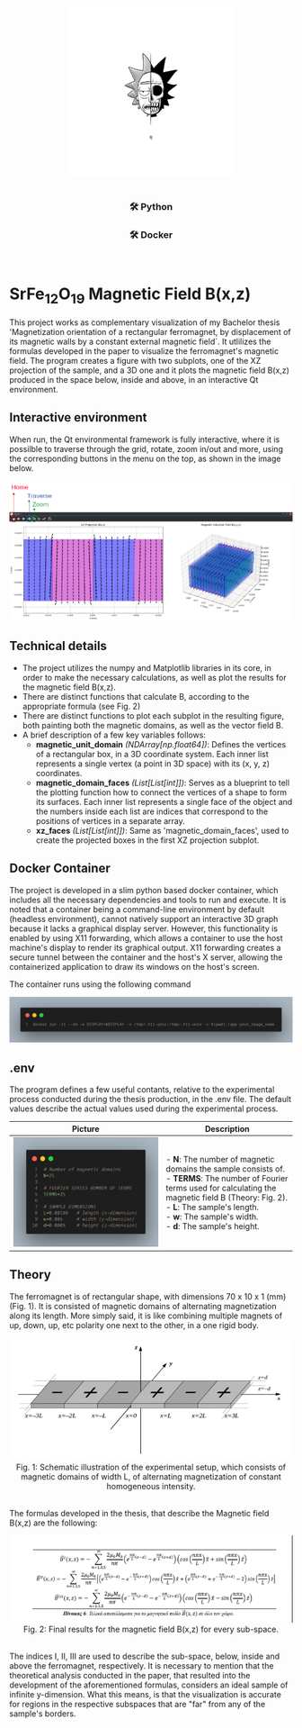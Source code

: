<div align="center">
  <img src="https://raw.githubusercontent.com/chrisov/Magnetic-Induction-Field-Representation/5b5f98f92a2903e21c18301c463463a015f24419/logo.jpg" alt="logo" width="300"/>
</div>

<br>
<div align="center">

### 🛠 Python
### 🛠 Docker

</div>
<br>

# SrFe<sub>12</sub>O<sub>19</sub> Magnetic Field B(x,z)

This project works as complementary visualization of my Bachelor thesis 'Μagnetization orientation of a rectangular ferromagnet, by displacement of its magnetic walls by a constant external magnetic field´. It utlilizes the formulas developed in the paper to visualize the ferromagnet's magnetic field. The program creates a figure with two subplots, one of the XZ projection of the sample, and a 3D one and it plots the magnetic field B(x,z) produced in the space below, inside and above, in an interactive Qt environment.

## Interactive environment

When run, the Qt environmental framework is fully interactive, where it is possilble to traverse through the grid, rotate, zoom in/out and more, using the corresponding buttons in the menu on the top, as shown in the image below.

![alt text](https://raw.githubusercontent.com/chrisov/Magnetic-Induction-Field-Representation/ce69af2ce0cae1b9dbad89aa9abbcec8e9956095/Example.png)

## Technical details

- The project utilizes the numpy and Matplotlib libraries in its core, in order to make the necessary calculations, as well as plot the results for the magnetic field B(x,z).
- There are distinct functions that calculate B, according to the appropriate formula (see Fig. 2)
- There are distinct functions to plot each subplot in the resulting figure, both painting both the magnetic domains, as well as the vector field B.
- A brief description of a few key variables follows:
  - **magnetic_unit_domain** *(NDArray[np.float64])*: Defines the vertices of a rectangular box, in a 3D coordinate system. Each inner list represents a single vertex (a point in 3D space) with its (x, y, z) coordinates.
  - **magnetic_domain_faces** *(List[List[int]])*: Serves as a blueprint to tell the plotting function how to connect the vertices of a shape to form its surfaces. Each inner list represents a single face of the object and the numbers inside each list are indices that correspond to the positions of vertices in a separate array.
  - **xz_faces** *(List[List[int]])*: Same as 'magnetic_domain_faces', used to create the projected boxes in the first XZ projection subplot.

## Docker Container

The project is developed in a slim python based docker container, which includes all the necessary dependencies and tools to run and execute. It is noted that a container being a command-line environment by default (headless environment), cannot natively support an interactive 3D graph because it lacks a graphical display server. However, this functionality is enabled by using X11 forwarding, which allows a container to use the host machine's display to render its graphical output. X11 forwarding creates a secure tunnel between the container and the host's X server, allowing the containerized application to draw its windows on the host's screen.

The container runs using the following command

![alt text](https://raw.githubusercontent.com/chrisov/Magnetic-Induction-Field-Representation/5b5f98f92a2903e21c18301c463463a015f24419/image.png)

## .env

The program defines a few useful contants, relative to the experimental process conducted during the thesis production, in the .env file. The default values describe the actual values used during the experimental process.

| Picture                | Description       |
|------------------------|-------------------|
| ![Alt text](https://raw.githubusercontent.com/chrisov/Magnetic-Induction-Field-Representation/74e3bee39d4a95351ebb091e92efa870cf927714/Env.png) | - **N**: The number of magnetic domains the sample consists of.<br> - **TERMS**: The number of Fourier terms used for calculating the magnetic field B (Theory: Fig. 2).<br> - **L**: The sample's length.<br> - **w**: The sample's width.<br> - **d**: The sample's height.|

## Theory

The ferromagnet is of rectangular shape, with dimensions 70 x 10 x 1 (mm) (Fig. 1). It is consisted of magnetic domains of alternating magnetization along its length. More simply said, it is like combining multiple magnets of up, down, up, etc polarity one next to the other, in a one rigid body.

<div align="center">
  <img src="https://raw.githubusercontent.com/chrisov/Magnetic-Induction-Field-Representation/5b5f98f92a2903e21c18301c463463a015f24419/Fig1.png" alt="Fig.1" width="600"/><br>
  Fig. 1: Schematic illustration of the experimental setup, which consists of magnetic domains of width L, of alternating magnetization of constant homogeneous intensity.
</div>
<br>

The formulas developed in the thesis, that describe the Magnetic field B(x,z) are the following:

<div align="center">
  <img src="https://raw.githubusercontent.com/chrisov/Magnetic-Induction-Field-Representation/5b5f98f92a2903e21c18301c463463a015f24419/Fig2.png" alt="Fig.2" width="600"/><br>
  Fig. 2: Final results for the magnetic field B(x,z) for every sub-space.
</div>
<br>

The indices I, II, III are used to describe the sub-space, below, inside and above the ferromagnet, respectively. It is necessary to mention that the theoretical analysis conducted in the paper, that resulted into the development of the aforementioned formulas, considers an ideal sample of infinite y-dimension. What this means, is that the visualization is accurate for regions in the respective subspaces that are "far" from any of the sample's borders.
